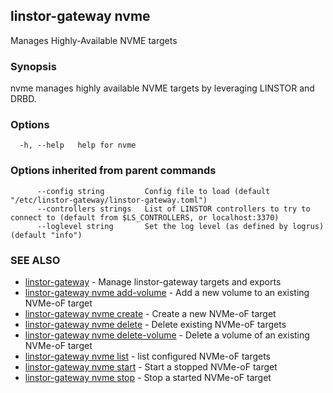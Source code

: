 ## linstor-gateway nvme

Manages Highly-Available NVME targets

### Synopsis

nvme manages highly available NVME targets by leveraging LINSTOR and DRBD.

### Options

```
  -h, --help   help for nvme
```

### Options inherited from parent commands

```
      --config string         Config file to load (default "/etc/linstor-gateway/linstor-gateway.toml")
      --controllers strings   List of LINSTOR controllers to try to connect to (default from $LS_CONTROLLERS, or localhost:3370)
      --loglevel string       Set the log level (as defined by logrus) (default "info")
```

### SEE ALSO

* [linstor-gateway](linstor-gateway.md)	 - Manage linstor-gateway targets and exports
* [linstor-gateway nvme add-volume](linstor-gateway_nvme_add-volume.md)	 - Add a new volume to an existing NVMe-oF target
* [linstor-gateway nvme create](linstor-gateway_nvme_create.md)	 - Create a new NVMe-oF target
* [linstor-gateway nvme delete](linstor-gateway_nvme_delete.md)	 - Delete existing NVMe-oF targets
* [linstor-gateway nvme delete-volume](linstor-gateway_nvme_delete-volume.md)	 - Delete a volume of an existing NVMe-oF target
* [linstor-gateway nvme list](linstor-gateway_nvme_list.md)	 - list configured NVMe-oF targets
* [linstor-gateway nvme start](linstor-gateway_nvme_start.md)	 - Start a stopped NVMe-oF target
* [linstor-gateway nvme stop](linstor-gateway_nvme_stop.md)	 - Stop a started NVMe-oF target

